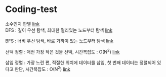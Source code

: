# Coding-test
소수인지 판별 [link](./1.java) <br>
DFS : 깊이 우선 탐색, 최대한 멀리있는 노드부터 탐색 [link](./dfs.java)<br>

BFS : 너비 우선 탐색, 바로 가까이 있는 노드부터 탐색 [link](./bfs.java)<br>

선택 정렬 : 매번 가장 작은 것을 선택, 시간복잡도 : O(N<sup>2</sup>) [link](./Select_sort.java)<br>

삽입 정렬 : 가장 느린 편, 적절한 위치에 데이터를 삽입, 첫 번째 데이터는 정렬되어 있다고 판단, 시간복잡도 : O(N<sup>2</sup>) [link](./Insert_sort.java)
